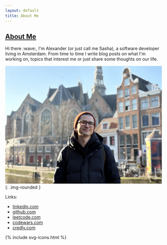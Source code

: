 ```yaml
---
layout: default
title: About Me
---
```

<div class="row-fluid segment">
	<h2 class="small"><a href="{{ page.url }}">About Me</a></h2>
	<div>
		Hi there :wave:, I'm Alexander (or just call me Sasha), a software developer living in Amsterdam. From time to time I write blog posts on what I'm working on, topics that interest me or just share some thoughts on our life.
	</div>
</div>

![photo-of-me](/images/photo.jpg){: .img-rounded }

<p class="links">Links:</p>

* [linkedin.com](https://linkedin.com/in/sashasyedin)
* [github.com](https://github.com/sashasyedin)
* [leetcode.com](https://leetcode.com/u/sashasyedin)
* [codewars.com](https://codewars.com/users/sashasyedin)
* [credly.com](https://www.credly.com/users/sashasyedin)

<div class="contacts">
	{% include svg-icons.html %}
</div>
